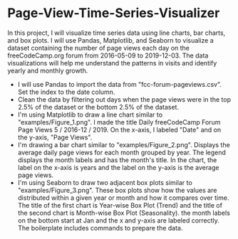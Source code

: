 # Page-View-Time-Series-Visualizer
In this project, I will visualize time series data using line charts, bar charts, and box plots.
I will use Pandas, Matplotlib, and Seaborn to visualize a dataset containing the number of page views each day on the freeCodeCamp.org forum from 2016-05-09 to 2019-12-03. The data visualizations will help me understand the patterns in visits and identify yearly and monthly growth.
<ul>
  <li>I will use Pandas to import the data from "fcc-forum-pageviews.csv". Set the index to the date column.
  <li>Clean the data by filtering out days when the page views were in the top 2.5% of the dataset or the bottom 2.5% of the dataset.
  <li>I'm using Matplotlib to draw a line chart similar to "examples/Figure_1.png". I made the title Daily freeCodeCamp Forum Page Views 5 / 2016-12 / 2019. On the x-axis, I labeled "Date" and on the y-axis, "Page Views".
  <li>I'm drawing a bar chart similar to "examples/Figure_2.png". Displays the average daily page views for each month grouped by year. The legend displays the month labels and has the month's title. In the chart, the label on the x-axis is years and the label on the y-axis is the average page views.
  <li>I'm using Seaborn to draw two adjacent box plots similar to "examples/Figure_3.png". These box plots show how the values are distributed within a given year or month and how it compares over time. The title of the first chart is Year-wise Box Plot (Trend) and the title of the second chart is Month-wise Box Plot (Seasonality).  the month labels on the bottom start at Jan and the x and y-axis are labeled correctly. The boilerplate includes commands to prepare the data.